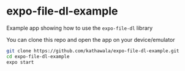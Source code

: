 # expo-file-dl-example
Example app showing how to use the `expo-file-dl` library

You can clone this repo and open the app on your device/emulator

```bash
git clone https://github.com/kathawala/expo-file-dl-example.git
cd expo-file-dl-example
expo start
```
